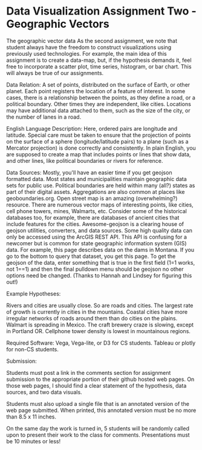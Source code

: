 # Data Visualization Assignment Two - Geographic Vectors

The geographic vector data
As the second assignment, we note that student always have the freedom to construct visualizations using previously used technologies. For example, the main idea of this assignment is to create a data-map, but, if the hypothesis demands it, feel free to incorporate a scatter plot, time series, histogram, or bar chart. This will always be true of our assignments.

Data Relation:
A set of points, distributed on the surface of Earth, or other planet. Each point registers the location of a feature of interest. In some cases, there is a relationship between the points, as they define a road, or a political boundary. Other times they are independent, like cities. Locations may have additional data attached to them, such as the size of the city, or the number of lanes in a road.

English Language Description:
Here, ordered pairs are longitude and latitude. Special care must be taken to ensure that the projection of points on the surface of a sphere (longitude/latitude pairs) to a plane (such as a Mercator projection) is done correctly and consistently. In plain English, you are supposed to create a map that includes points or lines that show data, and other lines, like political boundaries or rivers for reference.

Data Sources:
Mostly, you'll have an easier time if you get geojson formatted data. Most states and municipalities maintain geographic data sets for public use. Political boundaries are held within many (all?) states as part of their digital assets. Aggregations are also common at places like geoboundaries.org. Open street map is an amazing (overwhelming?) resource. There are numerous vector maps of interesting points, like cities, cell phone towers, mines, Walmarts, etc. Consider some of the historical databases too, for example, there are databases of ancient cities that include features for the cities. Awesome-geojson is a clearing house of geojson utilities, converters, and data sources. Some high quality data can only be accessed using the ArcGIS REST API. This API is confusing for a newcomer but is common for state geographic information system (GIS) data. For example,  this page describes data on the dams in Montana. If you go to the bottom to query that dataset, you get this page. To get the geojson of the data, enter something that is true in the first field (1=1 works, not 1==1) and then the final pulldown menu should be geojson no other options need be changed. (Thanks to Hannah and Lindsey for figuring this out!)

Example Hypotheses:

Rivers and cities are usually close. So are roads and cities. The largest rate of growth is currently in cities in the mountains. Coastal cities have more irregular networks of roads around them than do cities on the plains. Walmart is spreading in Mexico. The craft brewery craze is slowing, except in Portland OR. Cellphone tower density is lowest in mountainous regions.

Required Software:
Vega, Vega-lite, or D3 for CS students. Tableau or plotly for non-CS students.

Submission:

Students must post a link in the comments section for assignment submission to the appropriate portion of their github hosted web pages. On those web pages, I should find a clear statement of the hypothesis, data sources, and two data visuals. 

Students must also upload a single file that is an annotated version of the web page submitted. When printed, this annotated version must be no more than 8.5 x 11 inches.

On the same day the work is turned in, 5 students will be randomly called upon to present their work to the class for comments. Presentations must be 10 minutes or less!
